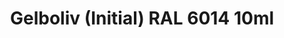 ---
layout: product
title: "Gelboliv (Initial)  RAL 6014  10ml"
price: "330" 
desc: "Acrylic Laquer 10mL"
img_path: "/assets/img/RC086.webp"
brand: "AK "
available: false
special_offer: false
new: false
soon: false
cat: "020000"
subcat: "020200"
subsubcat: "020201"
sifra: "RC086"
popular: false
spec: false
---